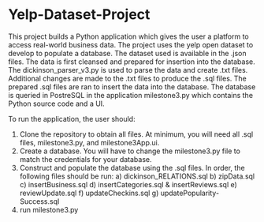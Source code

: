 # Yelp-Dataset-Project

This project builds a Python application which gives the user a platform to access real-world business data. The project uses the yelp open dataset to develop to populate a database. The dataset used is available in the .json files.  The data is first cleansed and prepared for insertion into the database. The dickinson_parser_v3.py is used to parse the data and create .txt files. Additional changes are made to the .txt files to produce the .sql files. The prepared .sql files are ran to insert the data into the database. The database is queried in PostreSQL in the application milestone3.py which contains the Python source code and a UI.

To run the application, the user should:
1. Clone the repository to obtain all files. At minimum, you will need all .sql files, milestone3.py, and milestone3App.ui.
2. Create a database. You will have to change the milestone3.py file to match the credentials for your database.
3. Construct and populate the database using the .sql files. In order, the following files should be run:
  a) dickinson_RELATIONS.sql
  b) zipData.sql
  c) insertBusiness.sql
  d) insertCategories.sql & insertReviews.sql
  e) reviewUpdate.sql
  f) updateCheckins.sql
  g) updatePopularity-Success.sql
4. run milestone3.py
